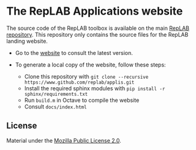 # The RepLAB Applications website

The source code of the RepLAB toolbox is available on the main [RepLAB repository](https://www.github.com/replab/replab). This repository only contains the source files for the RepLAB landing website.

- Go to the [website](https://replab.github.io/applis/) to consult the latest version.

- To generate a local copy of the website, follow these steps:
    - Clone this repository with `git clone --recursive https://www.github.com/replab/applis.git`
    - Install the required sphinx modules with `pip install -r sphinx/requirements.txt`
    - Run `build.m` in Octave to compile the website
    - Consult `docs/index.html`

## License
Material under the [Mozilla Public License 2.0](https://github.com/replab/applis/blob/master/LICENSE).
